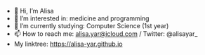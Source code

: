 - 👋 Hi, I’m Alisa
- 👀 I’m interested in: medicine and programming
- 🌱 I’m currently studying: Computer Science (1st year)
- 📫 How to reach me: alisa.yar@icloud.com / Twitter: @alisayar_
- My linktree: https://alisa-yar.github.io

<!---
alisa-yar/alisa-yar is a ✨ special ✨ repository because its `README.md` (this file) appears on your GitHub 
You can click the Preview link to take a look at your changes.
--->
